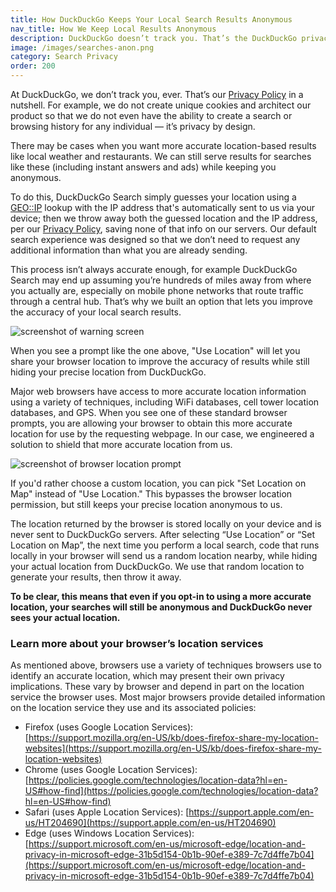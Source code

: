 ```yaml
---
title: How DuckDuckGo Keeps Your Local Search Results Anonymous
nav_title: How We Keep Local Results Anonymous
description: DuckDuckGo doesn’t track you. That’s the DuckDuckGo privacy policy in a nutshell.
image: /images/searches-anon.png
category: Search Privacy
order: 200
---
```


At DuckDuckGo, we don’t track you, ever. That’s our [Privacy Policy](https://duckduckgo.com/privacy) in a nutshell. For example, we do not create unique cookies and architect our product so that we do not even have the ability to create a search or browsing history for any individual — it’s privacy by design.

There may be cases when you want more accurate location-based results like local weather and restaurants. We can still serve results for searches like these (including instant answers and ads) while keeping you anonymous.

To do this, DuckDuckGo Search simply guesses your location using a [GEO::IP](https://en.wikipedia.org/wiki/Internet_geolocation) lookup with the IP address that's automatically sent to us via your device; then we throw away both the guessed location and the IP address, per our [Privacy Policy](https://duckduckgo.com/privacy), saving none of that info on our servers. Our default search experience was designed so that we don’t need to request any additional information than what you are already sending.

This process isn’t always accurate enough, for example DuckDuckGo Search may end up assuming you’re hundreds of miles away from where you actually are, especially on mobile phone networks that route traffic through a central hub. That’s why we built an option that lets you improve the accuracy of your local search results.

<img alt="screenshot of warning screen" src="{{ site.baseurl }}/images/desktop_pul_prompt.png" />

When you see a prompt like the one above, "Use Location" will let you share your browser location to improve the accuracy of results while still hiding your precise location from DuckDuckGo.

Major web browsers have access to more accurate location information using a variety of techniques, including WiFi databases, cell tower location databases, and GPS. When you see one of these standard browser prompts, you are allowing your browser to obtain this more accurate location for use by the requesting webpage. In our case, we engineered a solution to shield that more accurate location from us.

<img alt="screenshot of browser location prompt" src="{{ site.baseurl }}/images/desktop_location_prompt.png" />

If you'd rather choose a custom location, you can pick "Set Location on Map" instead of "Use Location." This bypasses the browser location permission, but still keeps your precise location anonymous to us.

The location returned by the browser is stored locally on your device and is never sent to DuckDuckGo servers. After selecting “Use Location” or “Set Location on Map”, the next time you perform a local search, code that runs locally in your browser will send us a random location nearby, while hiding your actual location from DuckDuckGo. We use that random location to generate your results, then throw it away.

**To be clear, this means that even if you opt-in to using a more accurate location, your searches will still be anonymous and DuckDuckGo never sees your actual location.**

### Learn more about your browser’s location services

As mentioned above, browsers use a variety of techniques browsers use to identify an accurate location, which may present their own privacy implications. These vary by browser and depend in part on the location service the browser uses. Most major browsers provide detailed information on the location service they use and its associated policies:

-   Firefox (uses Google Location Services): [https://support.mozilla.org/en-US/kb/does-firefox-share-my-location-websites](https://support.mozilla.org/en-US/kb/does-firefox-share-my-location-websites)
-   Chrome (uses Google Location Services): [https://policies.google.com/technologies/location-data?hl=en-US#how-find](https://policies.google.com/technologies/location-data?hl=en-US#how-find)
-   Safari (uses Apple Location Services): [https://support.apple.com/en-us/HT204690](https://support.apple.com/en-us/HT204690)
-   Edge (uses Windows Location Services): [https://support.microsoft.com/en-us/microsoft-edge/location-and-privacy-in-microsoft-edge-31b5d154-0b1b-90ef-e389-7c7d4ffe7b04](https://support.microsoft.com/en-us/microsoft-edge/location-and-privacy-in-microsoft-edge-31b5d154-0b1b-90ef-e389-7c7d4ffe7b04)
